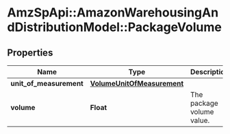 # AmzSpApi::AmazonWarehousingAndDistributionModel::PackageVolume

## Properties
Name | Type | Description | Notes
------------ | ------------- | ------------- | -------------
**unit_of_measurement** | [**VolumeUnitOfMeasurement**](VolumeUnitOfMeasurement.md) |  | 
**volume** | **Float** | The package volume value. | 

